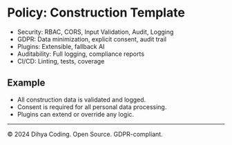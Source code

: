 # Policy: Construction Template

- Security: RBAC, CORS, Input Validation, Audit, Logging
- GDPR: Data minimization, explicit consent, audit trail
- Plugins: Extensible, fallback AI
- Auditability: Full logging, compliance reports
- CI/CD: Linting, tests, coverage

## Example
- All construction data is validated and logged.
- Consent is required for all personal data processing.
- Plugins can extend or override any logic.

---
© 2024 Dihya Coding. Open Source. GDPR-compliant.
